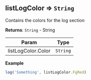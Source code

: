 <a name="module_listLogColor"></a>

## listLogColor ⇒ <code>String</code>
Contains the colors for the log section

**Returns**: <code>String</code> - String  

| Param | Type |
| --- | --- |
| listLogColor.Color | <code>String</code> | 

**Example**  
```js
log('Something', listLogColor.FgRed)
```
